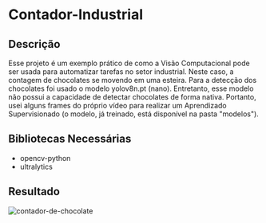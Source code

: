 # Contador-Industrial

## Descrição
Esse projeto é um exemplo prático de como a Visão Computacional pode ser usada para automatizar tarefas no setor industrial. Neste caso, a contagem de chocolates se movendo em uma esteira. Para a detecção dos chocolates foi usado o modelo yolov8n.pt (nano). Entretanto, esse modelo não possui a capacidade de detectar chocolates de forma nativa. Portanto, usei alguns frames do próprio vídeo para realizar um Aprendizado Supervisionado (o modelo, já treinado, está disponível na pasta "modelos").

## Bibliotecas Necessárias
- opencv-python
- ultralytics

## Resultado
![contador-de-chocolate](https://github.com/user-attachments/assets/fe8ac2ef-3827-4b74-a3a5-77af4c167b9a)
